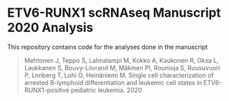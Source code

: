 # ETV6-RUNX1 scRNAseq Manuscript 2020 Analysis

This repository contains code for the analyses done in the manuscript
> Mehtonen J, Teppo S, Lahnalampi M, Kokko A, Kaukonen R, Oksa L, Laukkanen S, Bouvy-Liivrand M, Mäkinen PI, Rounioja S, Ruusuvuori P, Lnnberg T, Lohi O, Heinäniemi M. Single cell characterization of arrested B-lymphoid differentiation and leukemic cell states in ETV6-RUNX1-positive pediatric leukemia. 2020
